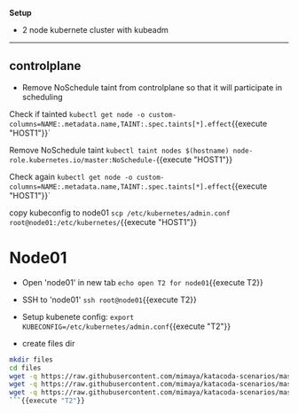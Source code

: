 
<b>Setup</b>

* 2 node kubernete cluster with kubeadm
---

## controlplane

* Remove NoSchedule taint from controlplane so that it will participate in scheduling

Check if tainted
`kubectl get node -o custom-columns=NAME:.metadata.name,TAINT:.spec.taints[*].effect`{{execute "HOST1"}}`

Remove NoSchedule taint
`kubectl taint nodes $(hostname) node-role.kubernetes.io/master:NoSchedule-`{{execute "HOST1"}}

Check again
`kubectl get node -o custom-columns=NAME:.metadata.name,TAINT:.spec.taints[*].effect`{{execute "HOST1"}}`

copy kubeconfig to node01
`scp /etc/kubernetes/admin.conf root@node01:/etc/kubernetes/`{{execute "HOST1"}}

# Node01

* Open 'node01' in new tab
`echo open T2 for node01`{{execute T2}}

* SSH to 'node01'
`ssh root@node01`{{execute T2}}

* Setup kubenete config: 
`export KUBECONFIG=/etc/kubernetes/admin.conf`{{execute "T2"}}

* create files dir
```bash
mkdir files
cd files
wget -q https://raw.githubusercontent.com/mimaya/katacoda-scenarios/master/Kubernete1/files/objects/nginx-pod.yaml
wget -q https://raw.githubusercontent.com/mimaya/katacoda-scenarios/master/Kubernete1/files/objects/nginx-rs.yaml
wget -q https://raw.githubusercontent.com/mimaya/katacoda-scenarios/master/Kubernete1/files/objects/nginx-dep.yaml
```{{execute "T2"}}


